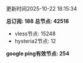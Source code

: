 更新时间2025-10-22 18:15:34

**总订阅: 188**
**总节点: 42518**
- vless节点: 15248
- hysteria2节点: 12

**google ping有效节点: 254**
